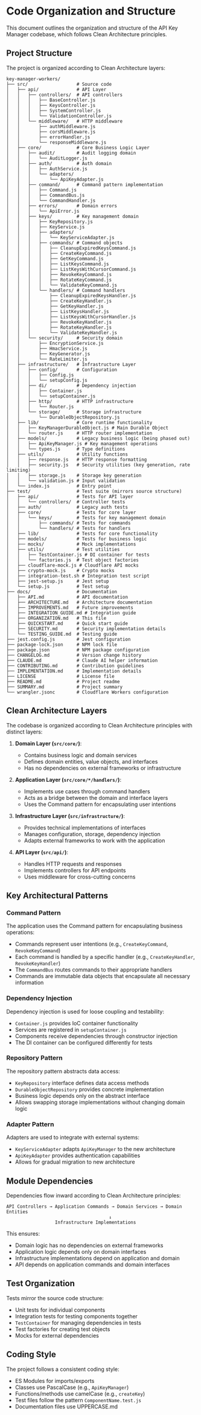 # Code Organization and Structure

This document outlines the organization and structure of the API Key Manager codebase, which follows Clean Architecture principles.

## Project Structure

The project is organized according to Clean Architecture layers:

```
key-manager-workers/
├── src/                  # Source code
│   ├── api/              # API Layer
│   │   ├── controllers/  # API controllers
│   │   │   ├── BaseController.js
│   │   │   ├── KeysController.js
│   │   │   ├── SystemController.js
│   │   │   └── ValidationController.js
│   │   └── middleware/   # HTTP middleware
│   │       ├── authMiddleware.js
│   │       ├── corsMiddleware.js
│   │       ├── errorHandler.js
│   │       └── responseMiddleware.js
│   ├── core/             # Core Business Logic Layer
│   │   ├── audit/        # Audit logging domain
│   │   │   └── AuditLogger.js
│   │   ├── auth/         # Auth domain
│   │   │   ├── AuthService.js
│   │   │   └── adapters/
│   │   │       └── ApiKeyAdapter.js
│   │   ├── command/      # Command pattern implementation
│   │   │   ├── Command.js
│   │   │   ├── CommandBus.js
│   │   │   └── CommandHandler.js
│   │   ├── errors/       # Domain errors
│   │   │   └── ApiError.js
│   │   ├── keys/         # Key management domain
│   │   │   ├── KeyRepository.js
│   │   │   ├── KeyService.js
│   │   │   ├── adapters/
│   │   │   │   └── KeyServiceAdapter.js
│   │   │   ├── commands/ # Command objects
│   │   │   │   ├── CleanupExpiredKeysCommand.js
│   │   │   │   ├── CreateKeyCommand.js 
│   │   │   │   ├── GetKeyCommand.js
│   │   │   │   ├── ListKeysCommand.js
│   │   │   │   ├── ListKeysWithCursorCommand.js
│   │   │   │   ├── RevokeKeyCommand.js
│   │   │   │   ├── RotateKeyCommand.js
│   │   │   │   └── ValidateKeyCommand.js
│   │   │   └── handlers/ # Command handlers
│   │   │       ├── CleanupExpiredKeysHandler.js
│   │   │       ├── CreateKeyHandler.js
│   │   │       ├── GetKeyHandler.js
│   │   │       ├── ListKeysHandler.js
│   │   │       ├── ListKeysWithCursorHandler.js
│   │   │       ├── RevokeKeyHandler.js
│   │   │       ├── RotateKeyHandler.js
│   │   │       └── ValidateKeyHandler.js
│   │   └── security/     # Security domain
│   │       ├── EncryptionService.js
│   │       ├── HmacService.js
│   │       ├── KeyGenerator.js
│   │       └── RateLimiter.js
│   ├── infrastructure/   # Infrastructure Layer
│   │   ├── config/       # Configuration
│   │   │   ├── Config.js
│   │   │   └── setupConfig.js
│   │   ├── di/           # Dependency injection
│   │   │   ├── Container.js
│   │   │   └── setupContainer.js
│   │   ├── http/         # HTTP infrastructure
│   │   │   └── Router.js
│   │   └── storage/      # Storage infrastructure
│   │       └── DurableObjectRepository.js
│   ├── lib/              # Core runtime functionality
│   │   ├── KeyManagerDurableObject.js # Main Durable Object
│   │   └── router.js     # HTTP router implementation
│   ├── models/           # Legacy business logic (being phased out)
│   │   ├── ApiKeyManager.js # Key management operations
│   │   └── types.js      # Type definitions
│   ├── utils/            # Utility functions
│   │   ├── response.js   # HTTP response formatting
│   │   ├── security.js   # Security utilities (key generation, rate limiting)
│   │   ├── storage.js    # Storage key generation
│   │   └── validation.js # Input validation
│   └── index.js          # Entry point
├── test/                 # Test suite (mirrors source structure)
│   ├── api/              # Tests for API layer
│   │   └── controllers/  # Controller tests
│   ├── auth/             # Legacy auth tests
│   ├── core/             # Tests for core layer
│   │   └── keys/         # Tests for key management domain
│   │       ├── commands/ # Tests for commands
│   │       └── handlers/ # Tests for handlers
│   ├── lib/              # Tests for core functionality
│   ├── models/           # Tests for business logic
│   ├── mocks/            # Mock implementations
│   ├── utils/            # Test utilities
│   │   ├── TestContainer.js # DI container for tests
│   │   └── factories.js  # Test object factories
│   ├── cloudflare-mock.js # Cloudflare API mocks
│   ├── crypto-mock.js    # Crypto mocks
│   ├── integration-test.sh # Integration test script
│   ├── jest-setup.js     # Jest setup
│   └── setup.js          # Test setup
├── docs/                 # Documentation
│   ├── API.md            # API documentation
│   ├── ARCHITECTURE.md   # Architecture documentation
│   ├── IMPROVEMENTS.md   # Future improvements
│   ├── INTEGRATION_GUIDE.md # Integration guide
│   ├── ORGANIZATION.md   # This file
│   ├── QUICKSTART.md     # Quick start guide
│   ├── SECURITY.md       # Security implementation details
│   └── TESTING_GUIDE.md  # Testing guide
├── jest.config.js        # Jest configuration
├── package-lock.json     # NPM lock file
├── package.json          # NPM package configuration
├── CHANGELOG.md          # Version change history
├── CLAUDE.md             # Claude AI helper information
├── CONTRIBUTING.md       # Contribution guidelines
├── IMPLEMENTATION.md     # Implementation details
├── LICENSE               # License file
├── README.md             # Project readme
├── SUMMARY.md            # Project summary
└── wrangler.jsonc        # Cloudflare Workers configuration
```

## Clean Architecture Layers

The codebase is organized according to Clean Architecture principles with distinct layers:

1. **Domain Layer (`src/core/`)**: 
   - Contains business logic and domain services
   - Defines domain entities, value objects, and interfaces
   - Has no dependencies on external frameworks or infrastructure

2. **Application Layer (`src/core/*/handlers/`)**: 
   - Implements use cases through command handlers
   - Acts as a bridge between the domain and interface layers
   - Uses the Command pattern for encapsulating user intentions

3. **Infrastructure Layer (`src/infrastructure/`)**: 
   - Provides technical implementations of interfaces
   - Manages configuration, storage, dependency injection
   - Adapts external frameworks to work with the application

4. **API Layer (`src/api/`)**: 
   - Handles HTTP requests and responses
   - Implements controllers for API endpoints
   - Uses middleware for cross-cutting concerns

## Key Architectural Patterns

### Command Pattern

The application uses the Command pattern for encapsulating business operations:

- Commands represent user intentions (e.g., `CreateKeyCommand`, `RevokeKeyCommand`)
- Each command is handled by a specific handler (e.g., `CreateKeyHandler`, `RevokeKeyHandler`)
- The `CommandBus` routes commands to their appropriate handlers
- Commands are immutable data objects that encapsulate all necessary information

### Dependency Injection

Dependency injection is used for loose coupling and testability:

- `Container.js` provides IoC container functionality
- Services are registered in `setupContainer.js`
- Components receive dependencies through constructor injection
- The DI container can be configured differently for tests

### Repository Pattern

The repository pattern abstracts data access:

- `KeyRepository` interface defines data access methods
- `DurableObjectRepository` provides concrete implementation
- Business logic depends only on the abstract interface
- Allows swapping storage implementations without changing domain logic

### Adapter Pattern

Adapters are used to integrate with external systems:

- `KeyServiceAdapter` adapts `ApiKeyManager` to the new architecture
- `ApiKeyAdapter` provides authentication capabilities
- Allows for gradual migration to new architecture

## Module Dependencies

Dependencies flow inward according to Clean Architecture principles:

```
API Controllers → Application Commands → Domain Services → Domain Entities
                                      ↓
                  Infrastructure Implementations
```

This ensures:
- Domain logic has no dependencies on external frameworks
- Application logic depends only on domain interfaces
- Infrastructure implementations depend on application and domain
- API depends on application commands and domain interfaces

## Test Organization

Tests mirror the source code structure:

- Unit tests for individual components
- Integration tests for testing components together
- `TestContainer` for managing dependencies in tests
- Test factories for creating test objects
- Mocks for external dependencies

## Coding Style

The project follows a consistent coding style:

- ES Modules for imports/exports
- Classes use PascalCase (e.g., `ApiKeyManager`)
- Functions/methods use camelCase (e.g., `createKey`)
- Test files follow the pattern `ComponentName.test.js`
- Documentation files use UPPERCASE.md